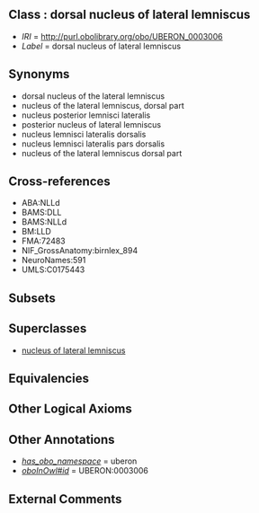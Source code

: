 
## Class : dorsal nucleus of lateral lemniscus

 * *IRI* = http://purl.obolibrary.org/obo/UBERON_0003006
 * *Label* = dorsal nucleus of lateral lemniscus

## Synonyms

 * dorsal nucleus of the lateral lemniscus
 * nucleus of the lateral lemniscus, dorsal part
 * nucleus posterior lemnisci lateralis
 * posterior nucleus of lateral lemniscus
 * nucleus lemnisci lateralis dorsalis
 * nucleus lemnisci lateralis pars dorsalis
 * nucleus of the lateral lemniscus dorsal part

## Cross-references

 * ABA:NLLd
 * BAMS:DLL
 * BAMS:NLLd
 * BM:LLD
 * FMA:72483
 * NIF_GrossAnatomy:birnlex_894
 * NeuroNames:591
 * UMLS:C0175443

## Subsets


## Superclasses

 * [nucleus of lateral lemniscus](../../UBERON/40/UBERON_0006840.md)

## Equivalencies


## Other Logical Axioms


## Other Annotations

 * *[has_obo_namespace](../../ce/oboInOwl#hasOBONamespace.md)* = uberon
 * *[oboInOwl#id](../../id/oboInOwl#id.md)* = UBERON:0003006

## External Comments

